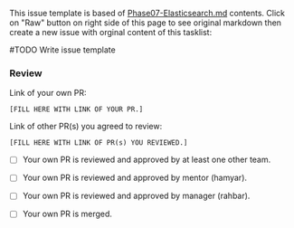 This issue template is based of [Phase07-Elasticsearch.md](./Phase08-NEST.md) contents.
Click on "Raw" button on right side of this page to see original markdown then create a new issue with orginal content of this tasklist:


#TODO Write issue template

### Review

Link of your own PR:

`[FILL HERE WITH LINK OF YOUR PR.]`

Link of other PR(s) you agreed to review:

`[FILL HERE WITH LINK OF PR(s) YOU REVIEWED.]`


- [ ] Your own PR is reviewed and approved by at least one other team.

- [ ] Your own PR is reviewed and approved by mentor (hamyar).

- [ ] Your own PR is reviewed and approved by manager (rahbar).

- [ ] Your own PR is merged.
